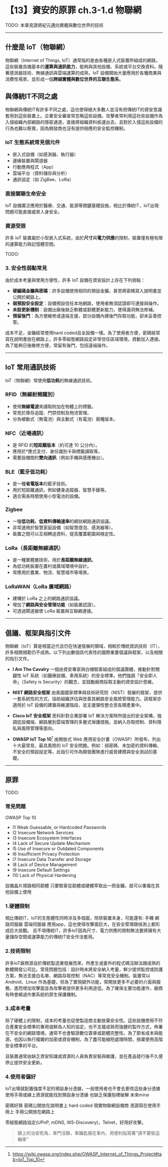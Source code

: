 # 【13】資安的原罪 ch.3-1.d 物聯網

TODO:
本章見證將紀元邁向實體與數位世界的技術

---

## 什麼是 IoT（物聯網）

物聯網（Internet of Things, IoT）通常指的是由各種嵌入式裝置所組成的網路，這些裝置具備基本的**運算與通訊能力**，能夠與其他設備、系統或平台交換資料。隨著感測器技術、無線通訊與雲端運算的成熟，IoT 設備開始大量應用於各種商業與消費性場景，並形成一個**跨越實體與數位世界的互聯生態系**。

## 與傳統IT不同之處
物聯網與傳統IT有許多不同之處，這也使得絕大多數人並沒有把傳統IT的資安意識套用到這些裝置上。企業安全審查常忽略這些設備，攻擊者常利用這社些設備作為入侵組織內部網路的隱密通道，直接將組織資料偷運出去，且對於入侵這些設備的行為也難以察覺，因為開發商也沒有提供相應的安全監控機制。

### IoT 生態系統常見個元件

* 嵌入式設備（如感測器、執行器）
* 邊緣裝置與閘道器
* 行動應用程式（App）
* 雲端平台（資料儲存與分析）
* 通訊協定（如 ZigBee、LoRa）


### 直接關聯生命安全
IoT 設備廣泛應用於醫療、交通、能源等關鍵基礎設施，相比於傳統IT，IoT出現問題可能直接威脅人身安全。

### 資源受限

許多 IoT 裝置屬於小型嵌入式系統，由於**尺寸**與**電力供應**的限制，裝置僅有極有限的運算能力與記憶體空間。

TODO:
### 3. 安全性弱點常見

由於成本考量與使用方便性，許多 IoT 設備在資安設計上存在下列弱點：

* **硬編碼金鑰與密碼**：許多設備使用相同的預設金鑰，甚至將密碼寫入說明書並公開於網路上。
* **弱預設安全設定**：設備預設信任本地網路，使用者無須認證即可連接與操作。
* **未設更新機制**：設備出廠後缺乏軟體或韌體更新能力，使得漏洞無法修補。
* **預留後門**：為方便維修或遠端支援，部分設備內建後門存取功能，卻未妥善控管。

成本不足，金鑰經常使用hard coded且全設備一樣。為了使用者方便，密碼經常寫在說明書放在網路上，許多零組態網路設定非常信任區域環境，資動加入連接。
為了能夠日後維修方便，常留有後門，包括遠端操作。

---

## IoT 常用通訊技術

IoT（物聯網）常使用**低功耗**的無線通訊技術。

### **RFID（無線射頻識別）**

* 使用**無線電波**來讀取附加在物體上的標籤。
* 常見於庫存追蹤、門禁控制及物流管理。
* 分為被動式（無電池）與主動式（有電池）兩種版本。

### **NFC（近場通訊）**

* 是 RFID 的**短距離版本**（約可達 10 公分內）。
* 應用於*應式支付、身份識別卡與標籤讀取等。
* 需要設備間的**雙向通訊**（例如手機與感應機台）。

### **BLE（藍牙低功耗）**

* 是一種**省電版本**的藍牙技術。
* 用於短距離通訊，例如健身追蹤器、智慧手錶等。
* 適合需長時間使用小型電池的設備。

### **Zigbee**

* 一種**低功耗、低資料傳輸速率**的網狀網路通訊協議。
* 非常適用於智慧家庭設備（如智慧燈泡、感測器等）。
* 裝置之間可以互相轉送資料，提高覆蓋範圍與穩定性。

### **LoRa（長距離無線通訊）**

* 是一種實體層技術，用於**長距離無線通訊**。
* 為低功耗裝置在農村或廣域環境中設計。
* 常應用於農業、物流、智慧城市等場景。

### **LoRaWAN（LoRa 廣域網路）**

* 建構於 LoRa 之上的網路通訊協議。
* 增加了**網路與安全管理功能**（如裝置認證）。
* 可透過閘道器使 LoRa 裝置與互聯網連接。

---

## 倡議、框架與指引文件

物聯網（IoT）算是相當近代且仍在快速發展的領域，相較於傳統資訊技術（IT），許多相關規範仍不成熟。以下列出數個具代表性的國際重要倡議與框架，以及相關的指引文件。

* **I Am The Cavalry**
  一個由資安專家與白帽駭客組成的倡議團體，推動針對關鍵性 IoT 系統（如醫療設備、車用系統）的安全標準。他們強調「安全即人命」（Safety is Security）的觀念，並鼓勵廠商採取主動的資安設計思維。

* **NIST 網路安全框架**
  由美國國家標準與技術研究院（NIST）發展的框架，提供一套系統性的方式，協助組織評估與改善其網路安全風險管理能力。該框架亦適用於 IoT 設備的建置與維運階段，並支援彈性整合至各類產業中。

* **Cisco IoT 安全框架**
  思科針對企業部署 IoT 解決方案時所提出的安全架構，強調從設備端、網路層到雲端管理的多層式保護措施，並納入存取控制、資料隱私與風險管理等面向。

* **OWASP IoT Top 10**[^1]
  由開放式 Web 應用安全計畫（OWASP）所發布，列出十大最常見、最具風險的 IoT 安全問題。例如：弱密碼、未加密的資料傳輸、不安全的預設設定等。此指引可作為開發團隊進行威脅建模與安全測試的基礎。

---

## 原罪

TODO:
### 常見問題
OWASP Top 10
- I1 Weak Guessable, or Hardcoded Passwords
- I2 Insecure Network Services
- I3 Insecure Ecosystem Interfaces
- I4 Lack of Secure Update Mechanism
- I5 Use of Insecure or Outdated Components
- I6 Insufficient Privacy Protection
- I7 Insecure Data Transfer and Storage
- I8 Lack of Device Management
- I9 Insecure Default Settings
- I10 Lack of Physical Hardening

設備晶片燒錄相同韌體 只要駭客從韌體或硬體萃取出一把金鑰，就可以重複在其他設備上使用

### 1.硬體限制
相比傳統IT，IoT的生態體性同時涉及多個面，除除裝置本身，可能還有: 手機 網路伺服器 雲端伺服器 應用app，這也使得攻擊面巨大，在安全管理跟偵測上都形成巨大挑戰。
且不項傳統IT，許多IoT因為尺寸、電力供應的限制無法要將擁有大量儲存空間或運算能力的傳統IT安全作法套用。

### 2.技術限制

許多IoT廠商源自於傳統製造業發展而來，所產生或委外的程式碼沒辦法跟成熟的軟體開發公司比。常見問題包括：設計時未將安全納入考量，鮮少提供監控或防護方案，無法支援白名單、網路存取控制（NAC）等常見安全機制。裝置常以 Android、Linux 作為基礎，但為了實現額外功能，常開放更多不必要的介面與服務，進而增加攻擊面並為攻擊者提供更多利用途徑。為了確保主要功能運作，廠商有時會繞過作業系統的原生保護機制。

### 3.成本考量

除了硬體上的限制，成本的考量也促使製造商主動放棄安全性。這些設備使用不符合產業安全標準的專用或鮮為人知的協定，也不支援成熟而強健的製作方式，佈署在不安全的網路環境，通常不也會驗證數位簽章或韌體完整性。為了節省成本與能源，也因以執行複雜的加密或資安機制，為了盡可能縮短處理時間，捨棄使用高階安全標準的平台。

且裝置通常由缺乏資安知識或資源的人員負責安裝與維護，並在產品發行後不久便停止提供安全更新。


### 4.使用者偏好
IoT出場就配置強度不足的預設身分憑據，一般使用者也不會去更改這些身分憑據
使用手冊或線上資源就能找到預設身分憑據 也缺乏保護抱裡破解
未來mirai 

密碼好猜 密碼公開放在說明書上 hard coded 
現實物聯網設備商 憑證寫在使用手冊上 手冊公開放在網路上

零組態網路協定(UPnP, mDNS, WS-Discovery)，Telnet，好用好攻擊。

> 鎮上的治安死角，車門沒鎖，車鑰匙插在車內，用便利貼寫著"請不要偷這輛車"




[^1]: https://wiki.owasp.org/index.php/OWASP_Internet_of_Things_Project#tab=IoT_Top_10